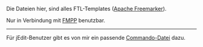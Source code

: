 Die Dateien hier, sind alles FTL-Templates ([Apache Freemarker](https://freemarker.apache.org/)).

Nur in Verbindung mit [FMPP](http://fmpp.sourceforge.net/) benutzbar.

___

Für jEdit-Benutzer gibt es von mir ein passende [Commando-Datei](https://github.com/THWillert/jEdit_Freemarker) dazu.
